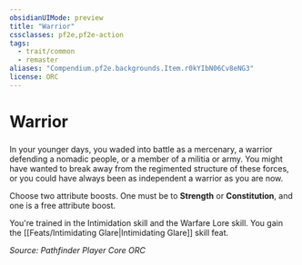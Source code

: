 ```yaml
---
obsidianUIMode: preview
title: "Warrior"
cssclasses: pf2e,pf2e-action
tags:
  - trait/common
  - remaster
aliases: "Compendium.pf2e.backgrounds.Item.r0kYIbN06Cv8eNG3"
license: ORC
---
```

# Warrior

### 






In your younger days, you waded into battle as a mercenary, a warrior defending a nomadic people, or a member of a militia or army. You might have wanted to break away from the regimented structure of these forces, or you could have always been as independent a warrior as you are now.

Choose two attribute boosts. One must be to **Strength** or **Constitution**, and one is a free attribute boost.

You're trained in the Intimidation skill and the Warfare Lore skill. You gain the [[Feats/Intimidating Glare|Intimidating Glare]] skill feat.

*Source: Pathfinder Player Core*
*ORC*